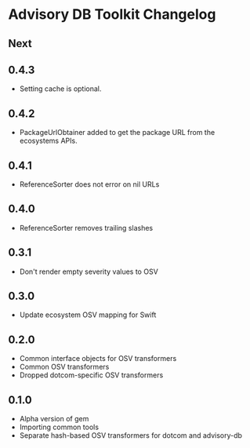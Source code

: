 # Advisory DB Toolkit Changelog

## Next

## 0.4.3

- Setting cache is optional.

## 0.4.2

- PackageUrlObtainer added to get the package URL from the ecosystems APIs.

## 0.4.1

- ReferenceSorter does not error on nil URLs

## 0.4.0

- ReferenceSorter removes trailing slashes

## 0.3.1

- Don't render empty severity values to OSV

## 0.3.0

- Update ecosystem OSV mapping for Swift

## 0.2.0

- Common interface objects for OSV transformers
- Common OSV transformers
- Dropped dotcom-specific OSV transformers

## 0.1.0

- Alpha version of gem
- Importing common tools
- Separate hash-based OSV transformers for dotcom and advisory-db
